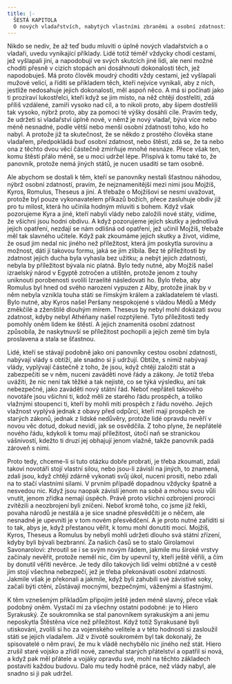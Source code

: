 ```yaml
---
title: |-
  ŠESTÁ KAPITOLA
  O nových vladařstvích, nabytých vlastními zbraněmi a osobní zdatností
---
```


Nikdo se nediv, že až teď budu mluviti o úplně nových vladařstvích a o vladaři, uvedu vynikající příklady. Lidé totiž téměř vždycky chodí cestami, jež vyšlapali jiní, a napodobují ve svých skutcích jiné lidi, ale není možné choditi přesně v cizích stopách ani dosáhnouti dokonalosti těch, jež napodobuješ. Má proto člověk moudrý choditi vždy cestami, jež vyšlapali mužové velicí, a říditi se příkladem těch, kteří nejvíce vynikali, aby z nich, jestliže nedosahuje jejich dokonalosti, měl aspoň něco. A má si počínati jako ti prozíraví lukostřelci, kteří když se jim místo, na něž chtějí dostřeliti, zdá příliš vzdálené, zamíří vysoko nad cíl, a to nikoli proto, aby šípem dostřelili tak vysoko, nýbrž proto, aby za pomoci té výšky dosáhli cíle. Pravím tedy, že udržeti si vladařství úplně nové, v němž je nový vladař, bývá více nebo méně nesnadné, podle větší nebo menší osobní zdatnosti toho, kdo ho nabyl. A protože již ta skutečnost, že se někdo z prostého člověka stane vladařem, předpokládá buď osobní zdatnost, nebo štěstí, zdá se, že ta nebo ona z těchto dvou věcí částečně zmirňuje mnohé nesnáze. Přece však ten, komu štěstí přálo méně, se u moci udržel lépe. Přispívá k tomu také to, že panovník, protože nemá jiných států, je nucen usaditi se tam osobně.

Ale abychom se dostali k těm, kteří se panovníky nestali šťastnou náhodou, nýbrž osobní zdatností, pravím, že nejznamenitější mezi nimi jsou Mojžíš, Kyros, Romulus, Theseus a jiní. A třebaže o Mojžíšovi se nesmí uvažovat, protože byl pouze vykonavatelem příkazů božích, přece zasluhuje obdiv již pro tu milost, která ho učinila hodným mluviti s bohem. Když však pozorujeme Kyra a jiné, kteří nabyli vlády nebo založili nové státy, vidíme, že všichni jsou hodni obdivu. A když pozorujeme jejich skutky a jednotlivá jejich opatření, nezdají se nám odlišná od opatření, jež učinil Mojžíš, třebaže měl tak slavného učitele. Když pak zkoumáme jejich skutky a život, vidíme, že osud jim nedal nic jiného než příležitost, která jim poskytla surovinu a možnost, dáti jí takovou formu, jaká se jim zlíbila. Bez té příležitosti by zdatnost jejich ducha byla vyhasla bez užitku; a nebýt jejich zdatnosti, nebyla by příležitost bývala nic platná. Bylo tedy nutné, aby Mojžíš našel izraelský národ v Egyptě zotročen a utištěn, protože jenom z touhy uniknouti porobenosti svolili Izraelité následovati ho. Bylo třeba, aby Romulus byl hned od svého narození vypuzen z Alby, protože jinak by v něm nebyla vznikla touha státi se římským králem a zakladatelem té vlasti. Bylo nutné, aby Kyros našel Peršany nespokojené s vládou Médů a Médy změkčilé a zženštilé dlouhým mírem. Theseus by nebyl mohl dokázati svou zdatnost, kdyby nebyl Athéňany našel rozptýlené. Tyto příležitosti tedy pomohly oněm lidem ke štěstí. A jejich znamenitá osobní zdatnost způsobila, že naskytnuvší se příležitost pochopili a jejich země tím byla proslavena a stala se šťastnou.

Lidé, kteří se stávají podobně jako oni panovníky cestou osobní zdatnosti, nabývají vlády s obtíží, ale snadno si ji udržují. Obtíže, s nimiž nabývají vlády, vyplývají částečně z toho, že jsou, když chtějí založiti stát a zabezpečiti se v něm, nuceni zaváděti nové řády a zákony. Je totiž třeba uvážiti, že nic není tak těžké a tak nejisté, co se týká výsledku, ani tak nebezpečné, jako zaváděti nový státní řád. Neboť nepřáteli takového novotáře jsou všichni ti, kdož měli ze starého řádu prospěch, a toliko vlažnými stoupenci ti, kteří by mohli míti prospěch z řádu nového. Jejich vlažnost vyplývá jednak z obavy před odpůrci, kteří mají prospěch ze starých zákonů, jednak z lidské nedůvěry, protože lidé opravdu nevěří v novou věc dotud, dokud nevidí, jak se osvědčila. Z toho plyne, že nepřátelé nového řádu, kdykoli k tomu mají příležitost, útočí naň se stranickou vášnivostí, kdežto ti druzí jej obhajují jenom vlažně, takže panovník padá zároveň s nimi.

Proto tedy, chceme-li si tuto otázku dobře probrati, je třeba zkoumati, zdali takoví novotáři stojí vlastní silou, nebo jsou-li závislí na jiných, to znamená, zdali jsou, když chtějí zdárně vykonati svůj úkol, nuceni prositi, nebo zdali na to stačí vlastními silami. V prvním případě dopadnou vždycky špatně a nesvedou nic. Když jsou naopak závislí jenom na sobě a mohou svou vůli vnutit, jenom zřídka nemají úspěch. Právě proto všichni ozbrojení proroci zvítězili a neozbrojení byli zničeni. Neboť kromě toho, co jsme již řekli, povaha národů je nestálá a je sice snadné přesvědčiti je o něčem, ale nesnadné je upevniti je v tom novém přesvědčení. A je proto nutné zaříditi si to tak, abys je, když přestanou věřit, k tomu mohl donutiti mocí. Mojžíš, Kyros, Theseus a Romulus by nebyli mohli udržeti dlouho svá státní zřízení, kdyby byli bývali bezbranní. Za našich časů se to stalo Girolamovi Savonarolovi: zhroutil se i se svým novým řádem, jakmile mu široké vrstvy začínaly nevěřit, protože neměl nic, čím by upevnil ty, kteří ještě věřili, a čím by donutil věřiti nevěrce. Je tedy dílo takových lidí velmi obtížné a v cestě jim stojí všechna nebezpečí, jež je třeba překonávati osobní zdatností. Jakmile však je překonali a jakmile, když byli zahubili své závistivé soky, začali býti ctěni, zůstávají mocnými, bezpečnými, váženými a šťastnými.

K těm vznešeným příkladům připojím ještě jeden méně slavný, přece však podobný oněm. Vystačí mi za všechny ostatní podobné: je to Hiero Syrakuský. Ze soukromníka se stal panovníkem syrakuským a ani jemu neposkytla Štěstěna více než příležitost. Když totiž Syrakusané byli utiskováni, zvolili si ho za vojenského velitele a v této hodnosti si zasloužil státi se jejich vladařem. Již v životě soukromém byl tak dokonalý, že spisovatelé o něm praví, že mu k vládě nechybělo nic jiného než stát. Hiero zrušil staré vojsko a zřídil nové, zanechal starých přátelství a opatřil si nová, a když pak měl přátele a vojáky opravdu své, mohl na těchto základech postaviti každou budovu. Dalo mu tedy hodně práce, než vlády nabyl, ale snadno si ji pak udržel.
